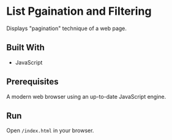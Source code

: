 # List Pgaination and Filtering
Displays "pagination" technique of a web page.

## Built With
* JavaScript

## Prerequisites
A modern web browser using an up-to-date JavaScript engine.

## Run
Open `/index.html` in your browser.
